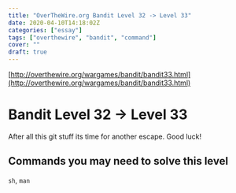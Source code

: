 ```yaml
---
title: "OverTheWire.org Bandit Level 32 -> Level 33"
date: 2020-04-10T14:18:02Z
categories: ["essay"]
tags: ["overthewire", "bandit", "command"]
cover: ""
draft: true
---
```


[http://overthewire.org/wargames/bandit/bandit33.html](http://overthewire.org/wargames/bandit/bandit33.html)

# Bandit Level 32 → Level 33

After all this git stuff its time for another escape. Good luck!

## Commands you may need to solve this level

`sh`, `man`